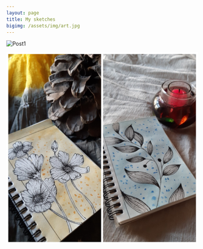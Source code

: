 ```yaml
---
layout: page
title: My sketches
bigimg: /assets/img/art.jpg
--- 
```

![Post1](/assets/sketches/20200503_152255.jpg	)

![Post2](/assets/sketches/post2.jpg)	

